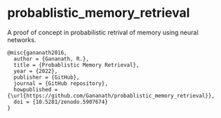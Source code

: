 # probablistic_memory_retrieval
A proof of concept in probabilistic retrival of memory using neural networks.

```
@misc{gananath2016,
  author = {Gananath, R.},
  title = {Probablistic Memory Retrieval},
  year = {2022},
  publisher = {GitHub},
  journal = {GitHub repository},
  howpublished = {\url{https://github.com/Gananath/probablistic_memory_retrieval}},
  doi = {10.5281/zenodo.5907674}
}
```

